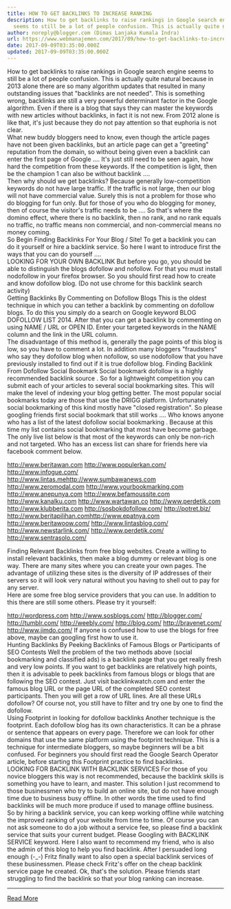 ```yaml
---
title: HOW TO GET BACKLINKS TO INCREASE RANKING
description: How to get backlinks to raise rankings in Google search engine
  seems to still be a lot of people confusion. This is actually quite natural
author: noreply@blogger.com (Dimas Lanjaka Kumala Indra)
url: https://www.webmanajemen.com/2017/09/how-to-get-backlinks-to-increase-ranking.html
date: 2017-09-09T03:35:00.000Z
updated: 2017-09-09T03:35:00.000Z
---
```


How to get backlinks to raise rankings in Google search engine seems to still be a lot of people confusion. This is actually quite natural because in 2013 alone there are so many algorithm updates that resulted in many outstanding issues that "backlinks are not needed". 
This is something wrong, backlinks are still a very powerful determinant factor in the Google algorithm. Even if there is a blog that says they can master the keywords with new articles without backlinks, in fact it is not new. From 2012 alone is like that, it's just because they do not pay attention so that euphoria is not clear.  
What new buddy bloggers need to know, even though the article pages have not been given backlinks, but an article page can get a "greeting" reputation from the domain, so without being given even a backlink can enter the first page of Google .... 
It's just still need to be seen again, how hard the competition from these keywords. If the competition is light, then be the champion 1 can also be without backlink ....  
Then why should we get backlinks?
Because generally low-competition keywords do not have large traffic. If the traffic is not large, then our blog will not have commercial value. Surely this is not a problem for those who do blogging for fun only. But for those of you who do blogging for money, then of course the visitor's traffic needs to be .... 
So that's where the domino effect, where there is no backlink, then no rank, and no rank equals no traffic, no traffic means non commercial, and non-commercial means no money coming.  
So Begin Finding Backlinks For Your Blog / Site!
To get a backlink you can do it yourself or hire a backlink service. So here I want to introduce first the ways that you can do yourself ....  
LOOKING FOR YOUR OWN BACKLINK
But before you go, you should be able to distinguish the blogs dofollow and nofollow. For that you must install nodofollow in your firefox browser. So you should first read how to create and know dofollow blog. (Do not use chrome for this backlink search activity)  
Getting Backlinks By Commenting on Dofollow Blogs
This is the oldest technique in which you can tether a backlink by commenting on dofollow blogs. To do this you simply do a search on Google keyword BLOG DOFOLLOW LIST 2014. After that you can get a backlink by commenting on using NAME / URL or OPEN ID. Enter your targeted keywords in the NAME column and the link in the URL column.  
The disadvantage of this method is, generally the page points of this blog is low, so you have to comment a lot. In addition many bloggers "fraudsters" who say they dofollow blog when nofollow, so use nodofollow that you have previously installed to find out if it is true dofollow blog. 
Finding Backlink From Dofollow Social Bookmark
Social bookmark dofollow is a highly recommended backlink source . So for a lightweight competition you can submit each of your articles to several social bookmarking sites. This will make the level of indexing your blog getting better. 
The most popular social bookmarks today are those that use the DRIGG platform. Unfortunately social bookmarking of this kind mostly have "closed registration". So please googling friends first social bookmark that still works .... Who knows anyone who has a list of the latest dofollow social bookmarking . Because at this time my list contains social bookmarking that most have become garbage.  
The only live list below is that most of the keywords can only be non-rich and not targeted. Who has an excess list can share for friends here via facebook comment below. 

http://www.beritawan.com
http://www.populerkan.com/
http://www.infogue.com/
http://www.lintas.mehttp://www.sumbawanews.com
http://www.zeromodal.com
http://www.yourbookmarking.com
http://www.anepunya.com
http://www.befamoussite.com
http://www.kanalku.com
http://www.wartawan.co
http://www.perdetik.com
http://www.klubberita.com
http://sosbokdofollow.com/
http://potret.biz/
http://www.beritapilihan.comhttp://www.epatnya.com
http://www.beritawoow.com/
http://www.lintasblog.com/
http://www.newstarlink.com/
http://www.perdetik.com/
http://www.sentrasolo.com/

Finding Relevant Backlinks from free blog websites.
Create a willing to install relevant backlinks, then make a blog dummy or relevant blog is one way. There are many sites where you can create your own pages. The advantage of utilizing these sites is the diversity of IP addresses of their servers so it will look very natural without you having to shell out to pay for any server.  
Here are some free blog service providers that you can use. In addition to this there are still some others. Please try it yourself: 

http://wordpress.com
http://www.sosblogs.com/
http://blogger.com/
http://tumblr.com/
http://weebly.com/
http://blog.com/
http://bravenet.com/
http://www.jimdo.com/
If anyone is confused how to use the blogs for free above, maybe can googling first how to use it.   
Hunting Backlinks By Peeking Backlinks of Famous Blogs or Participants of SEO Contests
Well the problem of the two methods above (social bookmarking and classified ads) is a backlink page that you get really fresh and very low points. If you want to get backlinks are relatively high points, then it is advisable to peek backlinks from famous blogs or blogs that are following the SEO contest. 
Just visit backlinkwatch.com and enter the famous blog URL or the page URL of the completed SEO contest participants. Then you will get a row of URL lines. Are all these URLs dofollow? Of course not, you still have to filter and try one by one to find the dofollow.  
Using Footprint in looking for dofollow backlinks
Another technique is the footprint. Each dofollow blog has its own characteristics. It can be a phrase or sentence that appears on every page. Therefore we can look for other domains that use the same platform using the footprint technique. 
This is a technique for intermediate bloggers, so maybe beginners will be a bit confused. For beginners you should first read the Google Search Operator article, before starting this Footprint practice to find backlinks.   
LOOKING FOR BACKLINK WITH BACKLINK SERVICES
For those of you novice bloggers this way is not recommended, because the backlink skills is something you have to learn, and master. This solution I just recommend to those businessmen who try to build an online site, but do not have enough time due to business busy offline. In other words the time used to find backlinks will be much more produce if used to manage offline business.  
So by hiring a backlink service, you can keep working offline while watching the improved ranking of your website from time to time. Of course you can not ask someone to do a job without a service fee, so please find a backlink service that suits your current budget. Please Googling with BACKLINK SERVICE keyword. 
Here I also want to recommend my friend, who is also the admin of this blog to help you find backlink. After I persuaded long enough (-_-) Fritz finally want to also open a special backlink services of these businessmen. Please check Fritz's offer on the cheap backlink service page he created. 
Ok, that's the solution. Please friends start struggling to find the backlink so that your blog ranking can increase.<hr/> <a href="https://www.webmanajemen.com/2017/09/how-to-get-backlinks-to-increase-ranking.html" rel="follow" class="button" id="read-more">Read More</a>